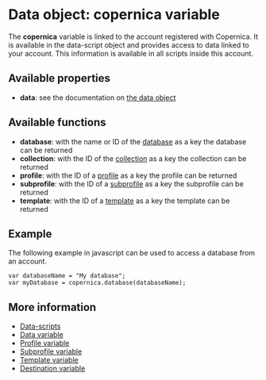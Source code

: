 # Data object: copernica variable

The **copernica** variable is linked to the account registered with 
Copernica. It is available in the data-script object and provides access 
to data linked to your account. This information is available in all scripts 
inside this account.

## Available properties

* **data**: see the documentation on [the data object](./data-object-data)

## Available functions

* **database**: with the name or ID of the [database](./data-object-database) as a key the database 
can be returned
* **collection**: with the ID of the [collection](./data-object-collection) as a key the collection 
can be returned
* **profile**: with the ID of a [profile](./data-object-profile) as a key the profile can be returned
* **subprofile**: with the ID of a [subprofile](./data-object-subprofile) as a key the subprofile 
can be returned
* **template**: with the ID of a [template](./data-object-template) as a key the template 
can be returned

## Example

The following example in javascript can be used to access a database from an account.

    var databaseName = "My database";
    var myDatabase = copernica.database(databaseName);

## More information
* [Data-scripts](./data-object)
* [Data variable](./data-object-data)
* [Profile variable](./data-object-profile)
* [Subprofile variable](./data-object-subprofile)
* [Template variable](./data-object-template)
* [Destination variable](./data-object-destination)
